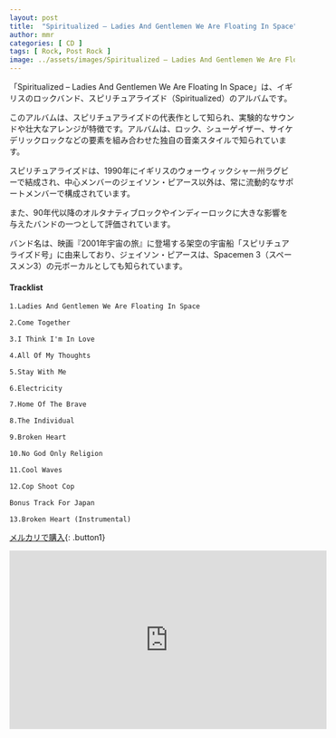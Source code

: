```yaml
---
layout: post
title:  "Spiritualized – Ladies And Gentlemen We Are Floating In Space"
author: mmr
categories: [ CD ]
tags: [ Rock, Post Rock ]
image: ../assets/images/Spiritualized – Ladies And Gentlemen We Are Floating In Space.jpg
---
```


「Spiritualized – Ladies And Gentlemen We Are Floating In Space」は、イギリスのロックバンド、スピリチュアライズド（Spiritualized）のアルバムです。

このアルバムは、スピリチュアライズドの代表作として知られ、実験的なサウンドや壮大なアレンジが特徴です。アルバムは、ロック、シューゲイザー、サイケデリックロックなどの要素を組み合わせた独自の音楽スタイルで知られています。

スピリチュアライズドは、1990年にイギリスのウォーウィックシャー州ラグビーで結成され、中心メンバーのジェイソン・ピアース以外は、常に流動的なサポートメンバーで構成されています。

また、90年代以降のオルタナティブロックやインディーロックに大きな影響を与えたバンドの一つとして評価されています。

バンド名は、映画『2001年宇宙の旅』に登場する架空の宇宙船「スピリチュアライズド号」に由来しており、ジェイソン・ピアースは、Spacemen 3（スペースメン3）の元ボーカルとしても知られています。

#### Tracklist
```md
1.Ladies And Gentlemen We Are Floating In Space

2.Come Together

3.I Think I'm In Love

4.All Of My Thoughts

5.Stay With Me

6.Electricity

7.Home Of The Brave

8.The Individual

9.Broken Heart

10.No God Only Religion

11.Cool Waves

12.Cop Shoot Cop

Bonus Track For Japan

13.Broken Heart (Instrumental)
```

[メルカリで購入](https://jp.mercari.com/item/m13540642583?afid=6142608987){: .button1}

<iframe width="560" height="315" src="https://www.youtube.com/embed/uWOdSeDzyy4?si=rcVxEw6vHed4noNk" title="YouTube video player" frameborder="0" allow="accelerometer; autoplay; clipboard-write; encrypted-media; gyroscope; picture-in-picture; web-share" referrerpolicy="strict-origin-when-cross-origin" allowfullscreen></iframe>